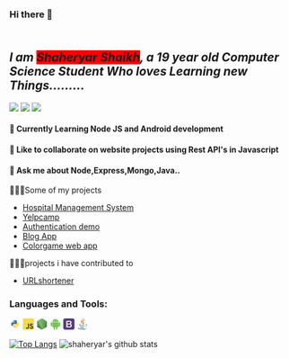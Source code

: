 ### Hi there 👋

## _<br>I am <span style="background-color:red;">Shaheryar Shaikh</span>, a 19 year old Computer Science Student Who loves Learning new Things.........</br>_
![](https://komarev.com/ghpvc/?username=shaheryarshaikh1011&color=010040&style=flat-square)
 [![](https://img.shields.io/badge/.-LinkedIn-Blue?style=for-the-badge&logo=linkedin)](https://www.linkedin.com/in/shaheryar-shaikh-0391451a4/)
 [![](https://img.shields.io/badge/.-Gmail-Red?style=for-the-badge&logo=gmail)](mailto:sherishaikh2611@gmail.com)

 #### 🌱 Currently Learning Node JS and Android development
 #### 👬 Like to collaborate on website projects using Rest API's in Javascript<br>
 #### 💬 Ask me about Node,Express,Mongo,Java..
👨🏻‍💻Some of my projects <br>
  * <a href="https://github.com/shaheryarshaikh1011/hms">Hospital Management System</a> 
  * <a href="https://github.com/shaheryarshaikh1011/yelpcamp">Yelpcamp</a>
  * <a href="https://github.com/shaheryarshaikh1011/authdemo">Authentication demo</a>
  * <a href="https://github.com/shaheryarshaikh1011/BlogApp">Blog App</a>
  * <a href="https://github.com/shaheryarshaikh1011/Colorgame1011">Colorgame web app</a>
  
👨🏻‍💻projects i have contributed to <br>
 * <a href="https://github.com/shaheryarshaikh1011/URLshortner">URLshortener</a>


### Languages and Tools: 

<code><img height="20" src="https://raw.githubusercontent.com/github/explore/80688e429a7d4ef2fca1e82350fe8e3517d3494d/topics/python/python.png"></code>
<code><img height="20" src="https://raw.githubusercontent.com/github/explore/80688e429a7d4ef2fca1e82350fe8e3517d3494d/topics/javascript/javascript.png"></code>
<code><img height="20" src="https://raw.githubusercontent.com/github/explore/80688e429a7d4ef2fca1e82350fe8e3517d3494d/topics/nodejs/nodejs.png"></code>
<code><img height="20" src="https://raw.githubusercontent.com/github/explore/80688e429a7d4ef2fca1e82350fe8e3517d3494d/topics/android/android.png"></code>
<code><img height="20" src="https://raw.githubusercontent.com/github/explore/80688e429a7d4ef2fca1e82350fe8e3517d3494d/topics/bootstrap/bootstrap.png"></code>
<code><img height="20" src="https://raw.githubusercontent.com/github/explore/80688e429a7d4ef2fca1e82350fe8e3517d3494d/topics/java/java.png"></code>


[![Top Langs](https://github-readme-stats.vercel.app/api/top-langs/?username=shaheryarshaikh1011&&show_icons=true&title_color=151515&icon_color=bb2acf&text_color=151515&bg_color=ffffff)](https://github.com/shaheryarshaikh1011/)
![shaheryar's github stats](https://github-readme-stats.vercel.app/api?username=shaheryarshaikh1011&show_icons=true&hide=["issues"])
